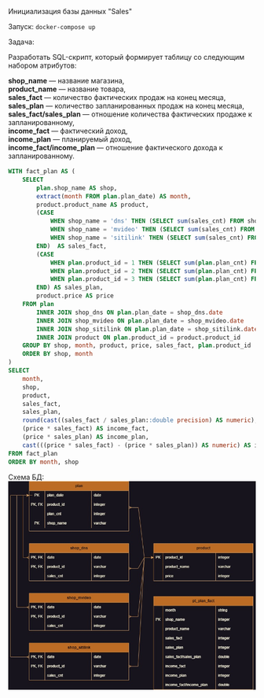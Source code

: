 Инициализация базы данных "Sales"

Запуск: `docker-compose up`

Задача:  

Разработать SQL-скрипт, который формирует таблицу со следующим набором атрибутов:

**shop_name** — название магазина,  
**product_name** — название товара,  
**sales_fact** — количество фактических продаж на конец месяца,  
**sales_plan** — количество запланированных продаж на конец месяца,  
**sales_fact/sales_plan** — отношение количества фактических продаже к запланированному,  
**income_fact** — фактический доход,  
**income_plan** — планируемый доход,  
**income_fact/income_plan** — отношение фактического дохода к запланированному.  
```sql
WITH fact_plan AS (
    SELECT
        plan.shop_name AS shop,
        extract(month FROM plan.plan_date) AS month,
        product.product_name AS product,
        (CASE
            WHEN shop_name = 'dns' THEN (SELECT sum(sales_cnt) FROM shop_dns WHERE shop_dns.product_id = plan.product_id)
            WHEN shop_name = 'mvideo' THEN (SELECT sum(sales_cnt) FROM shop_mvideo WHERE shop_mvideo.product_id = plan.product_id)
            WHEN shop_name = 'sitilink' THEN (SELECT sum(sales_cnt) FROM shop_sitilink WHERE shop_sitilink.product_id = plan.product_id)
        END)  AS sales_fact,
        (CASE
            WHEN plan.product_id = 1 THEN (SELECT sum(plan.plan_cnt) FROM plan WHERE plan.product_id = 1)
            WHEN plan.product_id = 2 THEN (SELECT sum(plan.plan_cnt) FROM plan WHERE plan.product_id = 2)
            WHEN plan.product_id = 3 THEN (SELECT sum(plan.plan_cnt) FROM plan WHERE plan.product_id = 3)
        END) AS sales_plan,
        product.price AS price
    FROM plan
        INNER JOIN shop_dns ON plan.plan_date = shop_dns.date
        INNER JOIN shop_mvideo ON plan.plan_date = shop_mvideo.date
        INNER JOIN shop_sitilink ON plan.plan_date = shop_sitilink.date
        INNER JOIN product ON plan.product_id = product.product_id
    GROUP BY shop, month, product, price, sales_fact, plan.product_id
    ORDER BY shop, month
)
SELECT
    month,
    shop,
    product,
    sales_fact,
    sales_plan,
    round(cast((sales_fact / sales_plan::double precision) AS numeric), 2) AS seles_fact_plan,
    (price * sales_fact) AS income_fact,
    (price * sales_plan) AS income_plan,
    cast(((price * sales_fact) - (price * sales_plan)) AS numeric) AS income_fact_plan
FROM fact_plan
ORDER BY month, shop
```  

Схема БД: ![Схема БД "Библиотека""](./dwh_schema.jpg)





